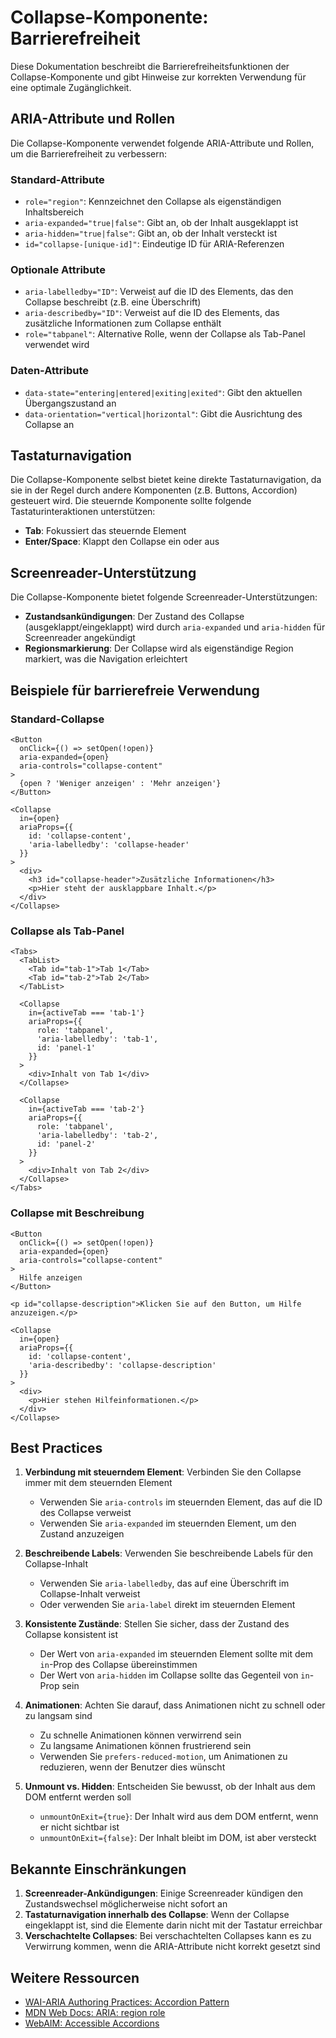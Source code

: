 # Collapse-Komponente: Barrierefreiheit

Diese Dokumentation beschreibt die Barrierefreiheitsfunktionen der Collapse-Komponente und gibt Hinweise zur korrekten Verwendung für eine optimale Zugänglichkeit.

## ARIA-Attribute und Rollen

Die Collapse-Komponente verwendet folgende ARIA-Attribute und Rollen, um die Barrierefreiheit zu verbessern:

### Standard-Attribute
- `role="region"`: Kennzeichnet den Collapse als eigenständigen Inhaltsbereich
- `aria-expanded="true|false"`: Gibt an, ob der Inhalt ausgeklappt ist
- `aria-hidden="true|false"`: Gibt an, ob der Inhalt versteckt ist
- `id="collapse-[unique-id]"`: Eindeutige ID für ARIA-Referenzen

### Optionale Attribute
- `aria-labelledby="ID"`: Verweist auf die ID des Elements, das den Collapse beschreibt (z.B. eine Überschrift)
- `aria-describedby="ID"`: Verweist auf die ID des Elements, das zusätzliche Informationen zum Collapse enthält
- `role="tabpanel"`: Alternative Rolle, wenn der Collapse als Tab-Panel verwendet wird

### Daten-Attribute
- `data-state="entering|entered|exiting|exited"`: Gibt den aktuellen Übergangszustand an
- `data-orientation="vertical|horizontal"`: Gibt die Ausrichtung des Collapse an

## Tastaturnavigation

Die Collapse-Komponente selbst bietet keine direkte Tastaturnavigation, da sie in der Regel durch andere Komponenten (z.B. Buttons, Accordion) gesteuert wird. Die steuernde Komponente sollte folgende Tastaturinteraktionen unterstützen:

- **Tab**: Fokussiert das steuernde Element
- **Enter/Space**: Klappt den Collapse ein oder aus

## Screenreader-Unterstützung

Die Collapse-Komponente bietet folgende Screenreader-Unterstützungen:

- **Zustandsankündigungen**: Der Zustand des Collapse (ausgeklappt/eingeklappt) wird durch `aria-expanded` und `aria-hidden` für Screenreader angekündigt
- **Regionsmarkierung**: Der Collapse wird als eigenständige Region markiert, was die Navigation erleichtert

## Beispiele für barrierefreie Verwendung

### Standard-Collapse

```tsx
<Button 
  onClick={() => setOpen(!open)} 
  aria-expanded={open} 
  aria-controls="collapse-content"
>
  {open ? 'Weniger anzeigen' : 'Mehr anzeigen'}
</Button>

<Collapse 
  in={open}
  ariaProps={{
    id: 'collapse-content',
    'aria-labelledby': 'collapse-header'
  }}
>
  <div>
    <h3 id="collapse-header">Zusätzliche Informationen</h3>
    <p>Hier steht der ausklappbare Inhalt.</p>
  </div>
</Collapse>
```

### Collapse als Tab-Panel

```tsx
<Tabs>
  <TabList>
    <Tab id="tab-1">Tab 1</Tab>
    <Tab id="tab-2">Tab 2</Tab>
  </TabList>
  
  <Collapse 
    in={activeTab === 'tab-1'}
    ariaProps={{
      role: 'tabpanel',
      'aria-labelledby': 'tab-1',
      id: 'panel-1'
    }}
  >
    <div>Inhalt von Tab 1</div>
  </Collapse>
  
  <Collapse 
    in={activeTab === 'tab-2'}
    ariaProps={{
      role: 'tabpanel',
      'aria-labelledby': 'tab-2',
      id: 'panel-2'
    }}
  >
    <div>Inhalt von Tab 2</div>
  </Collapse>
</Tabs>
```

### Collapse mit Beschreibung

```tsx
<Button 
  onClick={() => setOpen(!open)} 
  aria-expanded={open} 
  aria-controls="collapse-content"
>
  Hilfe anzeigen
</Button>

<p id="collapse-description">Klicken Sie auf den Button, um Hilfe anzuzeigen.</p>

<Collapse 
  in={open}
  ariaProps={{
    id: 'collapse-content',
    'aria-describedby': 'collapse-description'
  }}
>
  <div>
    <p>Hier stehen Hilfeinformationen.</p>
  </div>
</Collapse>
```

## Best Practices

1. **Verbindung mit steuerndem Element**: Verbinden Sie den Collapse immer mit dem steuernden Element
   - Verwenden Sie `aria-controls` im steuernden Element, das auf die ID des Collapse verweist
   - Verwenden Sie `aria-expanded` im steuernden Element, um den Zustand anzuzeigen

2. **Beschreibende Labels**: Verwenden Sie beschreibende Labels für den Collapse-Inhalt
   - Verwenden Sie `aria-labelledby`, das auf eine Überschrift im Collapse-Inhalt verweist
   - Oder verwenden Sie `aria-label` direkt im steuernden Element

3. **Konsistente Zustände**: Stellen Sie sicher, dass der Zustand des Collapse konsistent ist
   - Der Wert von `aria-expanded` im steuernden Element sollte mit dem `in`-Prop des Collapse übereinstimmen
   - Der Wert von `aria-hidden` im Collapse sollte das Gegenteil von `in`-Prop sein

4. **Animationen**: Achten Sie darauf, dass Animationen nicht zu schnell oder zu langsam sind
   - Zu schnelle Animationen können verwirrend sein
   - Zu langsame Animationen können frustrierend sein
   - Verwenden Sie `prefers-reduced-motion`, um Animationen zu reduzieren, wenn der Benutzer dies wünscht

5. **Unmount vs. Hidden**: Entscheiden Sie bewusst, ob der Inhalt aus dem DOM entfernt werden soll
   - `unmountOnExit={true}`: Der Inhalt wird aus dem DOM entfernt, wenn er nicht sichtbar ist
   - `unmountOnExit={false}`: Der Inhalt bleibt im DOM, ist aber versteckt

## Bekannte Einschränkungen

1. **Screenreader-Ankündigungen**: Einige Screenreader kündigen den Zustandswechsel möglicherweise nicht sofort an
2. **Tastaturnavigation innerhalb des Collapse**: Wenn der Collapse eingeklappt ist, sind die Elemente darin nicht mit der Tastatur erreichbar
3. **Verschachtelte Collapses**: Bei verschachtelten Collapses kann es zu Verwirrung kommen, wenn die ARIA-Attribute nicht korrekt gesetzt sind

## Weitere Ressourcen

- [WAI-ARIA Authoring Practices: Accordion Pattern](https://www.w3.org/WAI/ARIA/apg/patterns/accordion/)
- [MDN Web Docs: ARIA: region role](https://developer.mozilla.org/en-US/docs/Web/Accessibility/ARIA/Roles/region_role)
- [WebAIM: Accessible Accordions](https://webaim.org/techniques/aria/#accordion)